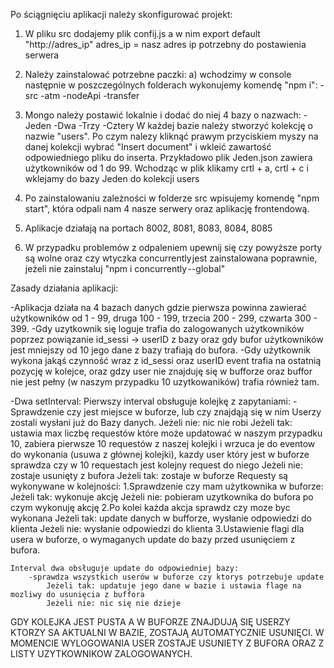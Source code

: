 Po ściągnięciu aplikacji należy skonfigurować projekt:
1. W pliku src dodajemy plik confij.js a w nim export default "http://adres_ip"
adres_ip = nasz adres ip potrzebny do postawienia serwera

2. Należy zainstalować potrzebne paczki:
    a) wchodzimy w console następnie w poszczególnych folderach wykonujemy komendę "npm i":
        -src
        -atm
        -nodeApi
        -transfer

3. Mongo należy postawić lokalnie i dodać do niej 4 bazy o nazwach:
    -Jeden
    -Dwa
    -Trzy
    -Cztery
W każdej bazie należy stworzyć kolekcję o nazwie "users". Po czym nalezy kliknąć prawym przyciskiem myszy na danej kolekcji wybrać "Insert document" i wkleić zawartość odpowiedniego pliku do inserta. Przykładowo plik Jeden.json zawiera użytkowników od 1 do 99. Wchodząc w plik klikamy crtl + a, crtl + c i wklejamy do bazy Jeden do kolekcji users

4. Po zainstalowaniu zależności w folderze src wpisujemy komendę "npm start", która odpali nam 4 nasze serwery oraz aplikację frontendową.
5. Aplikacje działają na portach 8002, 8081, 8083, 8084, 8085

6. W przypadku problemów z odpaleniem upewnij się czy powyższe porty są wolne oraz czy wtyczka concurrently jest zainstalowana poprawnie, jeżeli nie zainstaluj "npm i concurrently --global"

Zasady działania aplikacji:

-Aplikacja działa na 4 bazach danych gdzie pierwsza powinna zawierać użytkowników od 1 - 99, druga 100 - 199, trzecia 200 - 299, czwarta 300 - 399.
-Gdy uzytkownik się loguje trafia do zalogowanych użytkowników poprzez powiązanie id_sessi -> userID z bazy oraz gdy bufor użytkowników jest mniejszy od 10 jego dane z bazy trafiają do bufora.
-Gdy użytkownik wykona jakąś czynność wraz z id_sessi oraz userID event trafia na ostatnią pozycję w kolejce, oraz gdzy user nie znajduję się w bufforze oraz buffor nie jest pełny (w naszym przypadku 10 uzytkowaników) trafia również tam.

-Dwa setInterval:
    Pierwszy interval obsługuje kolejkę z zapytaniami: 
        -Sprawdzenie czy jest miejsce w buforze, lub czy znajdąją się w nim Userzy zostali wysłani już do Bazy danych.
            Jeżeli nie: nic nie robi
            Jeżeli tak:
                ustawia max liczbę requestów które może updatować w naszym przypadku 10,
                zabiera pierwsze 10 requestów z naszej kolejki i wrzuca je do eventow do wykonania (usuwa z głównej kolejki),
                kazdy user który jest w buforze sprawdza czy w 10 requestach jest kolejny request do niego
                    Jeżeli nie: zostaje usunięty z bufora
                    Jeżeli tak: zostaje w buforze
                Requesty są wykonywane w kolejności:
                    1.Sprawdzenie czy mam użytkownika w buforze:
                        Jeżeli tak: wykonuje akcję
                        Jeżeli nie: pobieram uzytkownika do bufora po czym wykonuję akcję
                    2.Po kolei każda akcja sprawdz czy moze byc wykonana
                        Jeżeli tak: update danych w bufforze, wysłanie odpowiedzi do klienta
                        Jeżeli nie: wysłanie odpowiedzi do klienta
                    3.Ustawienie flagi dla usera w buforze, o wymaganych update do bazy przed usunięciem z bufora.

    Interval dwa obsługuje update do odpowiedniej bazy:
        -sprawdza wszystkich userów w buforze czy ktorys potrzebuje update
            Jeżeli tak: updatuje jego dane w bazie i ustawia flage na mozliwy do usunięcia z buffora
            Jeżeli nie: nic się nie dzieje

GDY KOLEJKA JEST PUSTA A W BUFORZE ZNAJDUJĄ SIĘ USERZY KTORZY SA AKTUALNI W BAZIE, ZOSTAJĄ AUTOMATYCZNIE USUNIĘCI.
W MOMENCIE WYLOGOWANIA USER ZOSTAJE USUNIETY Z BUFORA ORAZ Z LISTY UZYTKOWNIKOW ZALOGOWANYCH.